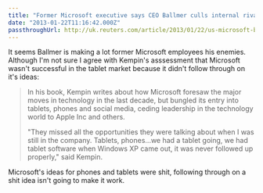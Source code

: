 ```yaml
---
title: "Former Microsoft executive says CEO Ballmer culls internal rivals"
date: "2013-01-22T11:16:42.000Z"
passthroughUrl: http://uk.reuters.com/article/2013/01/22/us-microsoft-book-idUKBRE90L04320130122
---
```


It seems Ballmer is making a lot former Microsoft employees his enemies. Although I'm not sure I agree with Kempin's asssessment that Microsoft wasn't successful in the tablet market because it didn't follow through on it's ideas:

> In his book, Kempin writes about how Microsoft foresaw the major moves in technology in the last decade, but bungled its entry into tablets, phones and social media, ceding leadership in the technology world to Apple Inc and others.
> 
> "They missed all the opportunities they were talking about when I was still in the company. Tablets, phones...we had a tablet going, we had tablet software when Windows XP came out, it was never followed up properly," said Kempin.

Microsoft's ideas for phones and tablets were shit, following through on a shit idea isn't going to make it work.